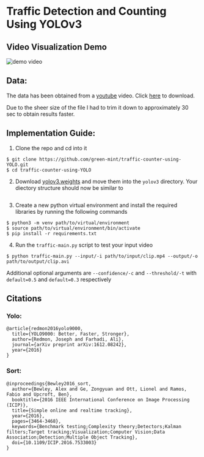 # Traffic Detection and Counting Using YOLOv3

## Video Visualization Demo

<img src="demo/output.gif" alt="demo video">

## Data:
The data has been obtained from a [youtube](https://www.youtube.com/watch?v=wqctLW0Hb_0&ab_channel=AndreyNikishaev) video. Click [here](https://redirector.googlevideo.com/videoplayback?expire=1607124198&ei=hnDKX5WxMqHIkwa5wYHQBA&ip=168.235.107.39&id=o-ANc_KJWH0osf1q4RGFGy2x-o3onVGBKhVvC0JcnuUzlz&itag=18&source=youtube&requiressl=yes&mh=qV&mm=31%2C26&mn=sn-a5mlrnes%2Csn-nx57ynlz&ms=au%2Conr&mv=m&mvi=2&pl=23&initcwndbps=642500&vprv=1&mime=video%2Fmp4&ns=U7RoUrI5LAco3r3Sq8mMXZIF&gir=yes&clen=107741911&ratebypass=yes&dur=2048.092&lmt=1554143545151518&mt=1607102201&fvip=2&c=WEB&txp=5431432&n=UgKjijX5a5mBq3PDD&sparams=expire%2Cei%2Cip%2Cid%2Citag%2Csource%2Crequiressl%2Cvprv%2Cmime%2Cns%2Cgir%2Cclen%2Cratebypass%2Cdur%2Clmt&sig=AOq0QJ8wRAIgHCG8oY94d2YJ65gb1J_TJDvZVpdalTevgMB76Rk4xmsCIEpOYiXN423cISsX3ETanulzSS1lBnqbdPxJbakoA6NA&lsparams=mh%2Cmm%2Cmn%2Cms%2Cmv%2Cmvi%2Cpl%2Cinitcwndbps&lsig=AG3C_xAwRgIhAM-8C_8E_WauuIIHM-AWIpiKkC5_SpNSNxZPWfP50-6VAiEAqXOnIF2f6TA4D8W0u2XvF0BtpgbhIfLTHjTZV54VeSs%3D&title=Road+traffic+video+for+object+recognition) to download.

Due to the sheer size of the file I had to trim it down to approximately 30 sec to obtain results faster.

## Implementation Guide:

1. Clone the repo and cd into it
  ```
  $ git clone https://github.com/green-mint/traffic-counter-using-YOLO.git
  $ cd traffic-counter-using-YOLO
  ```
2. Download [yolov3.weights](https://www.dropbox.com/s/99mm7olr1ohtjbq/yolov3.weights?dl=0) and move them into the `yolov3` directory. Your diectory structure should now be similar to
```

```

3. Create a new python virtual environment and install the required libraries by running the following commands
  ```
  $ python3 -m venv path/to/virtual/environment
  $ source path/to/virtual/environment/bin/activate
  $ pip install -r requirements.txt
  ```

4. Run the `traffic-main.py` script to test your input video
  ```
  $ python traffic-main.py --input/-i path/to/input/clip.mp4 --output/-o path/to/output/clip.avi
  ```
  Additional optional arguments are `--confidence/-c` and `--threshold/-t` with `default=0.5` and `default=0.3` respectively

## Citations 
### Yolo:
```
@article{redmon2016yolo9000,
  title={YOLO9000: Better, Faster, Stronger},
  author={Redmon, Joseph and Farhadi, Ali},
  journal={arXiv preprint arXiv:1612.08242},
  year={2016}
}
```
### Sort:
```
@inproceedings{Bewley2016_sort,
  author={Bewley, Alex and Ge, Zongyuan and Ott, Lionel and Ramos, Fabio and Upcroft, Ben},
  booktitle={2016 IEEE International Conference on Image Processing (ICIP)},
  title={Simple online and realtime tracking},
  year={2016},
  pages={3464-3468},
  keywords={Benchmark testing;Complexity theory;Detectors;Kalman filters;Target tracking;Visualization;Computer Vision;Data Association;Detection;Multiple Object Tracking},
  doi={10.1109/ICIP.2016.7533003}
}
```

